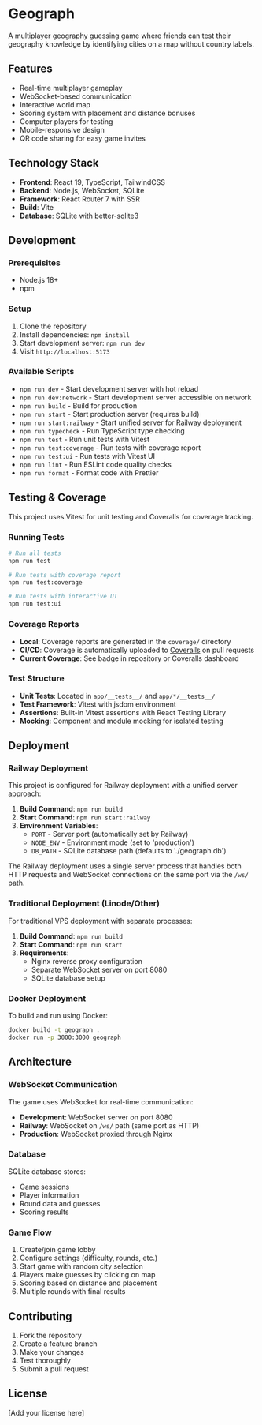 # Geograph

A multiplayer geography guessing game where friends can test their geography knowledge by identifying cities on a map without country labels.

## Features

- Real-time multiplayer gameplay
- WebSocket-based communication
- Interactive world map
- Scoring system with placement and distance bonuses
- Computer players for testing
- Mobile-responsive design
- QR code sharing for easy game invites

## Technology Stack

- **Frontend**: React 19, TypeScript, TailwindCSS
- **Backend**: Node.js, WebSocket, SQLite
- **Framework**: React Router 7 with SSR
- **Build**: Vite
- **Database**: SQLite with better-sqlite3

## Development

### Prerequisites

- Node.js 18+
- npm

### Setup

1. Clone the repository
2. Install dependencies: `npm install`
3. Start development server: `npm run dev`
4. Visit `http://localhost:5173`

### Available Scripts

- `npm run dev` - Start development server with hot reload
- `npm run dev:network` - Start development server accessible on network
- `npm run build` - Build for production
- `npm run start` - Start production server (requires build)
- `npm run start:railway` - Start unified server for Railway deployment
- `npm run typecheck` - Run TypeScript type checking
- `npm run test` - Run unit tests with Vitest
- `npm run test:coverage` - Run tests with coverage report
- `npm run test:ui` - Run tests with Vitest UI
- `npm run lint` - Run ESLint code quality checks
- `npm run format` - Format code with Prettier

## Testing & Coverage

This project uses Vitest for unit testing and Coveralls for coverage tracking.

### Running Tests

```bash
# Run all tests
npm run test

# Run tests with coverage report
npm run test:coverage

# Run tests with interactive UI
npm run test:ui
```

### Coverage Reports

- **Local**: Coverage reports are generated in the `coverage/` directory
- **CI/CD**: Coverage is automatically uploaded to [Coveralls](https://coveralls.io) on pull requests
- **Current Coverage**: See badge in repository or Coveralls dashboard

### Test Structure

- **Unit Tests**: Located in `app/__tests__/` and `app/*/__tests__/`
- **Test Framework**: Vitest with jsdom environment
- **Assertions**: Built-in Vitest assertions with React Testing Library
- **Mocking**: Component and module mocking for isolated testing

## Deployment

### Railway Deployment

This project is configured for Railway deployment with a unified server approach:

1. **Build Command**: `npm run build`
2. **Start Command**: `npm run start:railway`
3. **Environment Variables**:
   - `PORT` - Server port (automatically set by Railway)
   - `NODE_ENV` - Environment mode (set to 'production')
   - `DB_PATH` - SQLite database path (defaults to './geograph.db')

The Railway deployment uses a single server process that handles both HTTP requests and WebSocket connections on the same port via the `/ws/` path.

### Traditional Deployment (Linode/Other)

For traditional VPS deployment with separate processes:

1. **Build Command**: `npm run build`
2. **Start Command**: `npm run start`
3. **Requirements**:
   - Nginx reverse proxy configuration
   - Separate WebSocket server on port 8080
   - SQLite database setup

### Docker Deployment

To build and run using Docker:

```bash
docker build -t geograph .
docker run -p 3000:3000 geograph
```

## Architecture

### WebSocket Communication

The game uses WebSocket for real-time communication:

- **Development**: WebSocket server on port 8080
- **Railway**: WebSocket on `/ws/` path (same port as HTTP)
- **Production**: WebSocket proxied through Nginx

### Database

SQLite database stores:

- Game sessions
- Player information
- Round data and guesses
- Scoring results

### Game Flow

1. Create/join game lobby
2. Configure settings (difficulty, rounds, etc.)
3. Start game with random city selection
4. Players make guesses by clicking on map
5. Scoring based on distance and placement
6. Multiple rounds with final results

## Contributing

1. Fork the repository
2. Create a feature branch
3. Make your changes
4. Test thoroughly
5. Submit a pull request

## License

[Add your license here]

